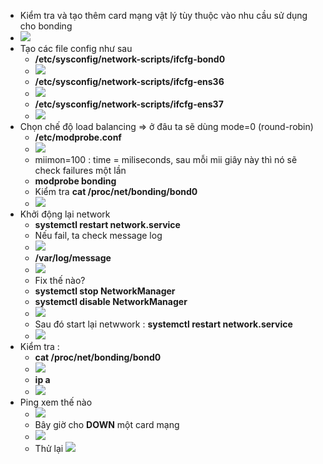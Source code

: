 - Kiểm tra và tạo thêm card mạng vật lý tùy thuộc vào nhu cầu sử dụng cho bonding
- <img src="https://i.imgur.com/EF8zbkj.png">
- Tạo các file config như sau 
  + **/etc/sysconfig/network-scripts/ifcfg-bond0**
  + <img src="https://i.imgur.com/ngFBXE1.png">
  + **/etc/sysconfig/network-scripts/ifcfg-ens36**
  + <img src="https://i.imgur.com/X7jYKqr.png">
  + **/etc/sysconfig/network-scripts/ifcfg-ens37**
  + <img src="https://i.imgur.com/wznLm3j.png">
- Chọn chế độ load balancing => ở đâu ta sẽ dùng mode=0 (round-robin)
  + **/etc/modprobe.conf**
  + <img src="https://i.imgur.com/0e42FaX.png">
  + miimon=100 : time = miliseconds, sau mỗi mii giây này thì nó sẽ check failures một lần
  + **modprobe bonding**
  + Kiểm tra **cat /proc/net/bonding/bond0**
  + <img src="https://i.imgur.com/4aGaTen.png">
- Khởi động lại network
  + **systemctl restart network.service**
  + Nếu fail, ta check message log
  + <img src="https://i.imgur.com/MjKzQvn.png">
  + **/var/log/message**
  + <img src="https://i.imgur.com/qcre3gi.png">
  + Fix thế nào?
  + **systemctl stop NetworkManager**
  + **systemctl disable NetworkManager**
  + <img src="https://i.imgur.com/N2Myj0P.png">
  + Sau đó start lại netwwork : **systemctl restart network.service**
  + <img src="https://i.imgur.com/HHAXb2m.png">
- Kiểm tra : 
  + **cat /proc/net/bonding/bond0**
  + <img src="https://i.imgur.com/oedaAfb.png">
  + **ip a**
  + <img src="https://i.imgur.com/UOxEVhz.png">
- Ping xem thế nào 
  + <img src="https://i.imgur.com/H0QxKws.png">
  + Bây giờ cho **DOWN** một card mạng 
  + <img src="https://i.imgur.com/alpHhTT.png">
  + Thử lại <img src="https://i.imgur.com/C9lQVyK.png">

